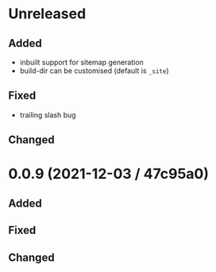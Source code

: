 # Unreleased

## Added

- inbuilt support for sitemap generation
- build-dir can be customised (default is `_site`)

## Fixed

- trailing slash bug

## Changed

# 0.0.9 (2021-12-03 / 47c95a0)

## Added

## Fixed

## Changed
